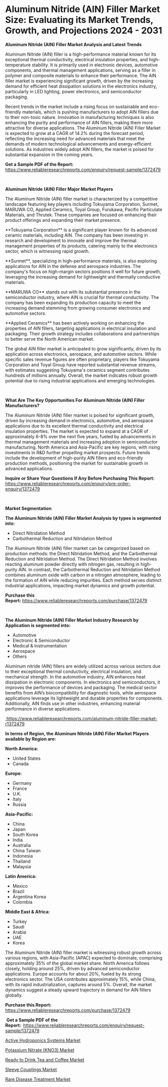 <p><h1>Aluminum Nitride (AlN) Filler Market Size: Evaluating its Market Trends, Growth, and Projections 2024 - 2031</h1></p><p><strong>Aluminum Nitride (AlN) Filler Market Analysis and Latest Trends</strong></p>
<p><p>Aluminum Nitride (AlN) filler is a high-performance material known for its exceptional thermal conductivity, electrical insulation properties, and high-temperature stability. It is primarily used in electronic devices, automotive components, and thermal management applications, serving as a filler in polymer and composite materials to enhance their performance. The AlN filler market is experiencing significant growth, driven by the increasing demand for efficient heat dissipation solutions in the electronics industry, particularly in LED lighting, power electronics, and semiconductor packaging.</p><p>Recent trends in the market include a rising focus on sustainable and eco-friendly materials, which is pushing manufacturers to adopt AlN fillers due to their non-toxic nature. Innovation in manufacturing techniques is also enhancing the purity and performance of AlN fillers, making them more attractive for diverse applications. The Aluminum Nitride (AlN) Filler Market is expected to grow at a CAGR of 14.2% during the forecast period, reflecting the increasing need for advanced materials that meet the demands of modern technological advancements and energy-efficient solutions. As industries widely adopt AlN fillers, the market is poised for substantial expansion in the coming years.</p></p>
<p><strong>Get a Sample PDF of the Report:&nbsp;</strong> <a href="https://www.reliableresearchreports.com/enquiry/request-sample/1372479?utm_campaign=28&utm_medium=2&utm_source=Github&utm_content=ia&utm_term=17112024&utm_id=aluminum-nitride-aln-filler">https://www.reliableresearchreports.com/enquiry/request-sample/1372479</a></p>
<p>&nbsp;</p>
<p><strong>Aluminum Nitride (AlN) Filler Major Market Players</strong></p>
<p><p>The Aluminum Nitride (AlN) filler market is characterized by a competitive landscape featuring key players including Tokuyama Corporation, Surmet, MARUWA CO, Applied Ceramics, Toyal Group, Furukawa, Pacific Particulate Materials, and Thrutek. These companies are focused on enhancing their product offerings and expanding their market presence.</p><p>**Tokuyama Corporation** is a significant player known for its advanced ceramic materials, including AlN. The company has been investing in research and development to innovate and improve the thermal management properties of its products, catering mainly to the electronics sector, which is witnessing rapid growth. </p><p>**Surmet**, specializing in high-performance materials, is also exploring applications for AlN in the defense and aerospace industries. The company's focus on high-margin sectors positions it well for future growth, leveraging the increasing demand for lightweight and thermally conductive materials.</p><p>**MARUWA CO** stands out with its substantial presence in the semiconductor industry, where AlN is crucial for thermal conductivity. The company has been expanding its production capacity to meet the increasing demand stemming from growing consumer electronics and automotive sectors.</p><p>**Applied Ceramics** has been actively working on enhancing the properties of AlN fillers, targeting applications in electrical insulation and packaging. Their growth strategy includes collaborations and partnerships to better serve the North American market.</p><p>The global AlN filler market is anticipated to grow significantly, driven by its application across electronics, aerospace, and automotive sectors. While specific sales revenue figures are often proprietary, players like Tokuyama Corporation and Toyal Group have reported substantial revenue streams, with estimates suggesting Tokuyama's ceramics segment contributes hundreds of millions annually. Overall, the market indicates robust growth potential due to rising industrial applications and emerging technologies.</p></p>
<p>&nbsp;</p>
<p><strong>What Are The Key Opportunities For Aluminum Nitride (AlN) Filler Manufacturers?</strong></p>
<p><p>The Aluminum Nitride (AlN) filler market is poised for significant growth, driven by increasing demand in electronics, automotive, and aerospace applications due to its excellent thermal conductivity and electrical insulation properties. The market is expected to expand at a CAGR of approximately 6-8% over the next five years, fueled by advancements in thermal management materials and increasing adoption in semiconductor manufacturing. North America and Asia-Pacific are key regions, with rising investments in R&D further propelling market prospects. Future trends include the development of high-purity AlN fillers and eco-friendly production methods, positioning the market for sustainable growth in advanced applications.</p></p>
<p><strong>Inquire or Share Your Questions If Any Before Purchasing This Report:</strong> <a href="https://www.reliableresearchreports.com/enquiry/pre-order-enquiry/1372479?utm_campaign=28&utm_medium=2&utm_source=Github&utm_content=ia&utm_term=17112024&utm_id=aluminum-nitride-aln-filler">https://www.reliableresearchreports.com/enquiry/pre-order-enquiry/1372479</a></p>
<p>&nbsp;</p>
<p><strong>Market Segmentation</strong></p>
<p><strong>The Aluminum Nitride (AlN) Filler Market Analysis by types is segmented into:</strong></p>
<p><ul><li>Direct Nitridation Method</li><li>Carbothermal Reduction and Nitridation Method</li></ul></p>
<p><p>The Aluminum Nitride (AlN) filler market can be categorized based on production methods: the Direct Nitridation Method, and the Carbothermal Reduction and Nitridation Method. The Direct Nitridation Method involves reacting aluminum powder directly with nitrogen gas, resulting in high-purity AlN. In contrast, the Carbothermal Reduction and Nitridation Method combines aluminum oxide with carbon in a nitrogen atmosphere, leading to the formation of AlN while reducing impurities. Each method serves distinct industrial applications, impacting market dynamics and growth potential.</p></p>
<p><strong>Purchase this Report:&nbsp;</strong><a href="https://www.reliableresearchreports.com/purchase/1372479?utm_campaign=28&utm_medium=2&utm_source=Github&utm_content=ia&utm_term=17112024&utm_id=aluminum-nitride-aln-filler">https://www.reliableresearchreports.com/purchase/1372479</a></p>
<p>&nbsp;</p>
<p><strong>The Aluminum Nitride (AlN) Filler Market Industry Research by Application is segmented into:</strong></p>
<p><ul><li>Automotive</li><li>Electronic & Semiconductor</li><li>Medical & Instrumentation</li><li>Aerospace</li><li>Others</li></ul></p>
<p><p>Aluminum nitride (AlN) fillers are widely utilized across various sectors due to their exceptional thermal conductivity, electrical insulation, and mechanical strength. In the automotive industry, AlN enhances heat dissipation in electronic components. In electronics and semiconductors, it improves the performance of devices and packaging. The medical sector benefits from AlN’s biocompatibility for diagnostic tools, while aerospace applications leverage its lightweight and durable properties for components. Additionally, AlN finds use in other industries, enhancing material performance in diverse applications.</p></p>
<p><a href="https://www.reliableresearchreports.com/aluminum-nitride-filler-market-r1372479?utm_campaign=28&utm_medium=2&utm_source=Github&utm_content=ia&utm_term=17112024&utm_id=aluminum-nitride-aln-filler">&nbsp;https://www.reliableresearchreports.com/aluminum-nitride-filler-market-r1372479</a></p>
<p><strong>In terms of Region, the Aluminum Nitride (AlN) Filler Market Players available by Region are:</strong></p>
<p>
    <p> <strong> North America: </strong>
        <ul>
            <li>United States</li>
            <li>Canada</li>
        </ul>
        </p> 
    <p> <strong> Europe: </strong>
        <ul>
            <li>Germany</li>
            <li>France</li>
            <li>U.K.</li>
            <li>Italy</li>
            <li>Russia</li>
        </ul>
        </p> 
    <p> <strong> Asia-Pacific: </strong>
        <ul>
            <li>China</li>
            <li>Japan</li>
            <li>South Korea</li>
            <li>India</li>
            <li>Australia</li>
            <li>China Taiwan</li>
            <li>Indonesia</li>
            <li>Thailand</li>
            <li>Malaysia</li>
        </ul>
        </p> 
    <p> <strong> Latin America: </strong>
        <ul>
            <li>Mexico</li>
            <li>Brazil</li>
            <li>Argentina Korea</li>
            <li>Colombia</li>
        </ul>
        </p> 
    <p> <strong> Middle East & Africa: </strong>
        <ul>
            <li>Turkey</li>
            <li>Saudi</li>
            <li>Arabia</li>
            <li>UAE</li>
            <li>Korea</li>
        </ul>
    </p>
    </p>
<p><p>The Aluminum Nitride (AlN) filler market is witnessing robust growth across various regions, with Asia-Pacific (APAC) expected to dominate, comprising approximately 35% of the global market share. North America follows closely, holding around 25%, driven by advanced semiconductor applications. Europe accounts for about 20%, fueled by its strong electronics sector. The USA contributes approximately 15%, while China, with its rapid industrialization, captures around 5%. Overall, the market dynamics suggest a steady upward trajectory in demand for AlN fillers globally.</p></p>
<p><strong>Purchase this Report: </strong><a href="https://www.reliableresearchreports.com/purchase/1372479?utm_campaign=28&utm_medium=2&utm_source=Github&utm_content=ia&utm_term=17112024&utm_id=aluminum-nitride-aln-filler">https://www.reliableresearchreports.com/purchase/1372479</a></p>
<p>&nbsp;<strong>Get a Sample PDF of the Report:&nbsp;&nbsp;</strong><a href="https://www.reliableresearchreports.com/enquiry/request-sample/1372479?utm_campaign=28&utm_medium=2&utm_source=Github&utm_content=ia&utm_term=17112024&utm_id=aluminum-nitride-aln-filler">https://www.reliableresearchreports.com/enquiry/request-sample/1372479</a></p>
<p><strong></strong></p>
<p><p><a href="https://github.com/SamiaChowdhury801/Market-Research-Report-List-1/blob/main/active-hydroponics-systems-market.md?utm_campaign=28&utm_medium=2&utm_source=Github&utm_content=ia&utm_term=17112024&utm_id=aluminum-nitride-aln-filler">Active Hydroponics Systems Market</a></p><p><a href="https://github.com/LilianFaulkner65/Market-Research-Report-List-1/blob/main/potassium-nitrate-kno3-market.md?utm_campaign=28&utm_medium=2&utm_source=Github&utm_content=ia&utm_term=17112024&utm_id=aluminum-nitride-aln-filler">Potassium Nitrate (KNO3) Market</a></p><p><a href="https://issuu.com/reportprime-2/docs/ready-to-drink-tea-and-coffee-marke_c1be7d351abab1?utm_campaign=28&utm_medium=2&utm_source=Github&utm_content=ia&utm_term=17112024&utm_id=aluminum-nitride-aln-filler">Ready to Drink Tea and Coffee Market</a></p><p><a href="https://www.linkedin.com/pulse/sleeve-couplings-market-outlook-share-analysis-growth-eeqqc?utm_campaign=28&utm_medium=2&utm_source=Github&utm_content=ia&utm_term=17112024&utm_id=aluminum-nitride-aln-filler">Sleeve Couplings Market</a></p><p><a href="https://issuu.com/reportprime-2/docs/rare-disease-treatment-market-size-_ed51ad14d54655?utm_campaign=28&utm_medium=2&utm_source=Github&utm_content=ia&utm_term=17112024&utm_id=aluminum-nitride-aln-filler">Rare Disease Treatment Market</a></p></p>
